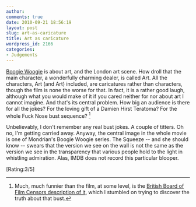 ```yaml
---
author:
comments: true
date: 2010-09-21 18:56:19
layout: post
slug: art-as-caricature
title: Art as caricature
wordpress_id: 2166
categories:
- Judgements
---
```


[Boogie Woogie](http://www.imdb.com/title/tt1134664/) is about art, and the London art scene. How droll that the main character, a wonderfully charming dealer, is called Art. All the characters, Art (and Art) included, are caricatures rather than characters, though the film is none the worse for that. In fact, it is a rather good laugh, although what you would make of it if you cared neither for nor about art I cannot imagine. And that's its central problem. How big an audience is there for all the jokes? For the loving gift of a Damien Hirst Teratoma? For the whole Fuck Nose bust sequence? [^fn1]
[^fn1]: Much, much funnier than the film, at some level, is the [British Board of Film Censors description of it](http://www.bbfc.co.uk/website/Classified.nsf/ClassifiedWorks/431a897c212a1d17802576cc00604c26?OpenDocument&ExpandSection=1), which I stumbled on trying to discover the truth about that bust. 

 Unbelievably, I don't remember any real bust jokes. A couple of titters. Oh no, I'm getting carried away. Anyway, the central image in the whole movie is one of Mondrian's Boogie Woogie series. The Squeeze -- and she should know -- swears that the version we see on the wall is not the same as the version we see in the transparency that various people hold to the light in whistling admiration. Alas, IMDB does not record this particular blooper. 

[Rating:3/5]


